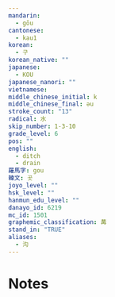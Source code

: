 ```yaml
---
mandarin:
  - gōu
cantonese:
  - kau1
korean:
  - 구
korean_native: ""
japanese:
  - KOU
japanese_nanori: ""
vietnamese:
middle_chinese_initial: k
middle_chinese_final: əu
stroke_count: "13"
radical: 水
skip_number: 1-3-10
grade_level: 6
pos: ""
english:
  - ditch
  - drain
羅馬字: gou
韓文: 곳
joyo_level: ""
hsk_level: ""
hanmun_edu_level: ""
danayo_id: 6219
mc_id: 1501
graphemic_classification: 冓
stand_in: "TRUE"
aliases:
  - 沟
---
```


# Notes
